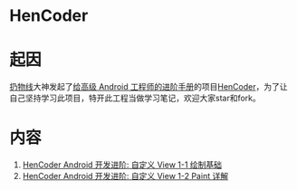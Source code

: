 # HenCoder
# 起因
[扔物线](http://note.youdao.com/)大神发起了[给高级 Android 工程师的进阶手册](http://hencoder.com/overview/)的项目[HenCoder](http://hencoder.com/)，为了让自己坚持学习此项目，特开此工程当做学习笔记，欢迎大家star和fork。

# 内容
1. [HenCoder Android 开发进阶: 自定义 View 1-1 绘制基础](http://hencoder.com/ui-1-1/)
2. [HenCoder Android 开发进阶: 自定义 View 1-2 Paint 详解](http://hencoder.com/ui-1-2/)
